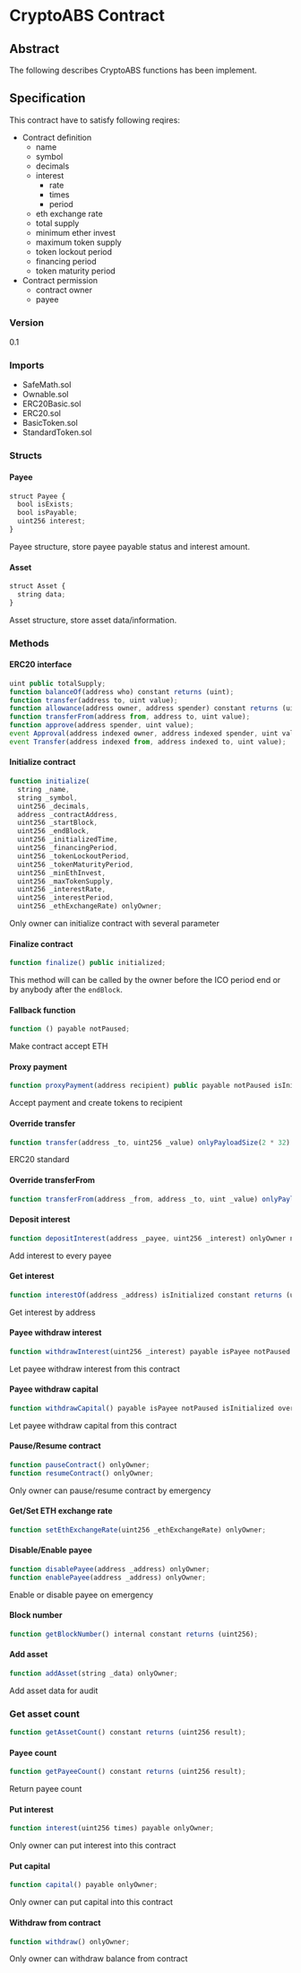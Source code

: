 # CryptoABS Contract

## Abstract

The following describes CryptoABS functions has been implement.

## Specification

This contract have to satisfy following reqires:
- Contract definition
    - name
    - symbol
    - decimals
    - interest
        - rate
        - times
        - period
    - eth exchange rate
    - total supply
    - minimum ether invest
    - maximum token supply
    - token lockout period
    - financing period
    - token maturity period
- Contract permission
    - contract owner 
    - payee

### Version

0.1

### Imports

- SafeMath.sol
- Ownable.sol
- ERC20Basic.sol
- ERC20.sol
- BasicToken.sol
- StandardToken.sol

### Structs

#### Payee

```javascript
struct Payee {
  bool isExists;                                      
  bool isPayable;                                     
  uint256 interest;
}
```

Payee structure, store payee payable status and interest amount.

#### Asset

```javascript
struct Asset {
  string data;                                        
}
```

Asset structure, store asset data/information.

### Methods

#### ERC20 interface

```javascript
uint public totalSupply;
function balanceOf(address who) constant returns (uint);
function transfer(address to, uint value);
function allowance(address owner, address spender) constant returns (uint);
function transferFrom(address from, address to, uint value);
function approve(address spender, uint value);
event Approval(address indexed owner, address indexed spender, uint value);
event Transfer(address indexed from, address indexed to, uint value);
```

#### Initialize contract

```javascript
function initialize(
  string _name,
  string _symbol,
  uint256 _decimals,
  address _contractAddress,
  uint256 _startBlock,
  uint256 _endBlock,
  uint256 _initializedTime,
  uint256 _financingPeriod,
  uint256 _tokenLockoutPeriod,
  uint256 _tokenMaturityPeriod,
  uint256 _minEthInvest,
  uint256 _maxTokenSupply,
  uint256 _interestRate,
  uint256 _interestPeriod,
  uint256 _ethExchangeRate) onlyOwner;
```

Only owner can initialize contract with several parameter

#### Finalize contract

```javascript
function finalize() public initialized;
```

This method will can be called by the owner before the ICO period end or by anybody after the `endBlock`.

#### Fallback function

```javascript
function () payable notPaused;
```

Make contract accept ETH

#### Proxy payment

```javascript
function proxyPayment(address recipient) public payable notPaused isInitialized isContractOpen returns (bool);
```

Accept payment and create tokens to recipient

#### Override transfer

```javascript
function transfer(address _to, uint256 _value) onlyPayloadSize(2 * 32) notLockout notPaused isInitialized isContractOpen;
```

ERC20 standard

#### Override transferFrom

```javascript
function transferFrom(address _from, address _to, uint _value) onlyPayloadSize(3 * 32) notLockout notPaused isInitialized ;
```

#### Deposit interest

```javascript
function depositInterest(address _payee, uint256 _interest) onlyOwner notPaused isInitialized isContractOpen;
```

Add interest to every payee

#### Get interest

```javascript
function interestOf(address _address) isInitialized constant returns (uint256 result);
```

Get interest by address

#### Payee withdraw interest

```javascript
function withdrawInterest(uint256 _interest) payable isPayee notPaused isInitialized notLockout isContractOpen;
```

Let payee withdraw interest from this contract

#### Payee withdraw capital

```javascript
function withdrawCapital() payable isPayee notPaused isInitialized overMaturity isContractOpen;
```

Let payee withdraw capital from this contract

#### Pause/Resume contract

```javascript
function pauseContract() onlyOwner;
function resumeContract() onlyOwner;
```

Only owner can pause/resume contract by emergency

#### Get/Set ETH exchange rate

```javascript
function setEthExchangeRate(uint256 _ethExchangeRate) onlyOwner;
```

#### Disable/Enable payee

```javascript
function disablePayee(address _address) onlyOwner;
function enablePayee(address _address) onlyOwner;
```

Enable or disable payee on emergency

#### Block number

```javascript
function getBlockNumber() internal constant returns (uint256);
```

#### Add asset

```javascript
function addAsset(string _data) onlyOwner;
```

Add asset data for audit

### Get asset count

```javascript
function getAssetCount() constant returns (uint256 result);
```

#### Payee count

```javascript
function getPayeeCount() constant returns (uint256 result);
```

Return payee count

#### Put interest

```javascript
function interest(uint256 times) payable onlyOwner;
```

Only owner can put interest into this contract

#### Put capital

```javascript
function capital() payable onlyOwner;
```

Only owner can put capital into this contract

#### Withdraw from contract

```javascript
function withdraw() onlyOwner;
```

Only owner can withdraw balance from contract
